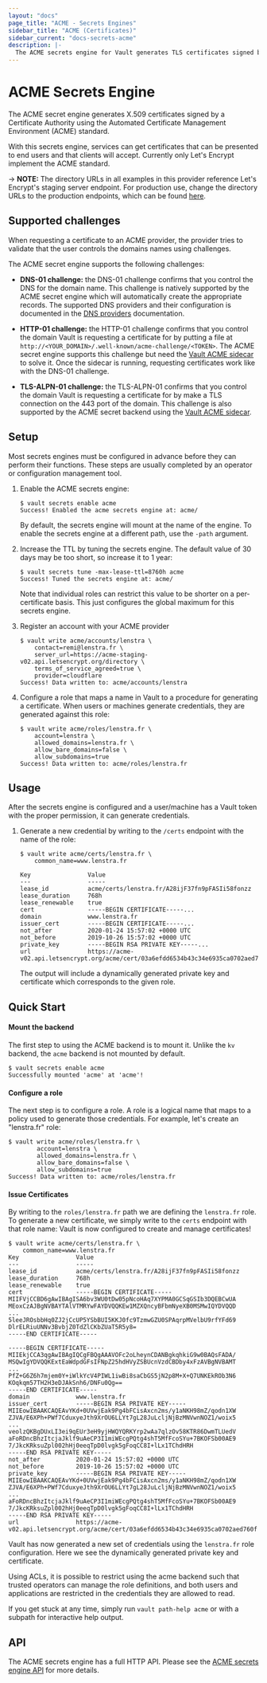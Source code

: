 ```yaml
---
layout: "docs"
page_title: "ACME - Secrets Engines"
sidebar_title: "ACME (Certificates)"
sidebar_current: "docs-secrets-acme"
description: |-
  The ACME secrets engine for Vault generates TLS certificates signed by an ACME CA.
---
```


# ACME Secrets Engine

The ACME secret engine generates X.509 certificates signed by a Certificate
Authority using the Automated Certificate Management Environment (ACME) standard.

With this secrets engine, services can get certificates that can be presented to
end users and that clients will accept. Currently only Let's Encrypt implement
the ACME standard.

-> **NOTE:** The directory URLs in all examples in this provider reference Let's
  Encrypt's staging server endpoint. For production use, change the directory
  URLs to the production endpoints, which can be found [here](https://letsencrypt.org/docs/acme-protocol-updates/).

## Supported challenges

When requesting a certificate to an ACME provider, the provider tries to validate
that the user controls the domains names using challenges.

The ACME secret engine supports the following challenges:

- **DNS-01 challenge:** the DNS-01 challenge confirms that you control the DNS
  for the domain name. This challenge is natively supported by the ACME secret
  engine which will automatically create the appropriate records. The supported
  DNS providers and their configuration is documented in the
  [DNS providers](/docs/secrets/acme/dns-providers.html) documentation.

- **HTTP-01 challenge:** the HTTP-01 challenge confirms that you control the
  domain Vault is requesting a certificate for by putting a file at
  `http://<YOUR_DOMAIN>/.well-known/acme-challenge/<TOKEN>`. The ACME secret
  engine supports this challenge but need the
  [Vault ACME sidecar](/docs/secrets/acme/sidecar.html) to solve it. Once the
  sidecar is running, requesting certificates work like with the DNS-01 challenge.

- **TLS-ALPN-01 challenge:** the TLS-ALPN-01 confirms that you control the domain
  Vault is requesting a certificate for by make a TLS connection on the 443 port
  of the domain. This challenge is also supported by the ACME secret backend
  using the [Vault ACME sidecar](/docs/secrets/acme/sidecar.html).


## Setup

Most secrets engines must be configured in advance before they can perform their
functions. These steps are usually completed by an operator or configuration
management tool.

1. Enable the ACME secrets engine:

    ```text
    $ vault secrets enable acme
    Success! Enabled the acme secrets engine at: acme/
    ```

    By default, the secrets engine will mount at the name of the engine. To
    enable the secrets engine at a different path, use the `-path` argument.


1. Increase the TTL by tuning the secrets engine. The default value of 30 days may be too short, so increase it to 1 year:

    ```text
    $ vault secrets tune -max-lease-ttl=8760h acme
    Success! Tuned the secrets engine at: acme/
    ```

    Note that individual roles can restrict this value to be shorter on a
    per-certificate basis. This just configures the global maximum for this
    secrets engine.

1. Register an account with your ACME provider

    ```text
    $ vault write acme/accounts/lenstra \
		contact=remi@lenstra.fr \
		server_url=https://acme-staging-v02.api.letsencrypt.org/directory \
		terms_of_service_agreed=true \
		provider=cloudflare
    Success! Data written to: acme/accounts/lenstra
    ```

1. Configure a role that maps a name in Vault to a procedure for generating a
certificate. When users or machines generate credentials, they are generated
against this role:

    ```text
    $ vault write acme/roles/lenstra.fr \
        account=lenstra \
        allowed_domains=lenstra.fr \
        allow_bare_domains=false \
        allow_subdomains=true
    Success! Data written to: acme/roles/lenstra.fr
    ```

## Usage

After the secrets engine is configured and a user/machine has a Vault token with
the proper permission, it can generate credentials.

1. Generate a new credential by writing to the `/certs` endpoint with the name
of the role:

    ```text
    $ vault write acme/certs/lenstra.fr \
        common_name=www.lenstra.fr

    Key                Value
    ---                -----
    lease_id           acme/certs/lenstra.fr/A28ijF37fn9pFASIi58fonzz
    lease_duration     768h
    lease_renewable    true
    cert               -----BEGIN CERTIFICATE-----...
    domain             www.lenstra.fr
    issuer_cert        -----BEGIN CERTIFICATE-----...
    not_after          2020-01-24 15:57:02 +0000 UTC
    not_before         2019-10-26 15:57:02 +0000 UTC
    private_key        -----BEGIN RSA PRIVATE KEY-----...
    url                https://acme-v02.api.letsencrypt.org/acme/cert/03a6efdd6534b43c34e6935ca0702aed760f
    ```

    The output will include a dynamically generated private key and certificate
    which corresponds to the given role.

## Quick Start

#### Mount the backend

The first step to using the ACME backend is to mount it. Unlike the `kv`
backend, the `acme` backend is not mounted by default.

```text
$ vault secrets enable acme
Successfully mounted 'acme' at 'acme'!
```

#### Configure a role

The next step is to configure a role. A role is a logical name that maps to a
policy used to generate those credentials. For example, let's create an
"lenstra.fr" role:

```text
$ vault write acme/roles/lenstra.fr \
        account=lenstra \
        allowed_domains=lenstra.fr \
        allow_bare_domains=false \
        allow_subdomains=true
Success! Data written to: acme/roles/lenstra.fr
```

#### Issue Certificates

By writing to the `roles/lenstra.fr` path we are defining the
`lenstra.fr` role. To generate a new certificate, we simply write
to the `certs` endpoint with that role name: Vault is now configured to create
and manage certificates!

```text
$ vault write acme/certs/lenstra.fr \
    common_name=www.lenstra.fr
Key                Value
---                -----
lease_id           acme/certs/lenstra.fr/A28ijF37fn9pFASIi58fonzz
lease_duration     768h
lease_renewable    true
cert               -----BEGIN CERTIFICATE-----
MIIFVjCCBD6gAwIBAgISA6bv3WU0tDw05pNcoHAq7XYPMA0GCSqGSIb3DQEBCwUA
MEoxCzAJBgNVBAYTAlVTMRYwFAYDVQQKEw1MZXQncyBFbmNyeXB0MSMwIQYDVQQD
...
5leeJROsbbHq0ZJ2jCcUP5YSbBUI5KKJ0fc9TzmwGZU0SPAqrpMVelbU9rfYFd69
DlrELRiuUNNv3BvbjZ0TdZlCKbZUaT5R5y8=
-----END CERTIFICATE-----

-----BEGIN CERTIFICATE-----
MIIEkjCCA3qgAwIBAgIQCgFBQgAAAVOFc2oLheynCDANBgkqhkiG9w0BAQsFADA/
MSQwIgYDVQQKExtEaWdpdGFsIFNpZ25hdHVyZSBUcnVzdCBDby4xFzAVBgNVBAMT
...
PfZ+G6Z6h7mjem0Y+iWlkYcV4PIWL1iwBi8saCbGS5jN2p8M+X+Q7UNKEkROb3N6
KOqkqm57TH2H3eDJAkSnh6/DNFu0Qg==
-----END CERTIFICATE-----
domain             www.lenstra.fr
issuer_cert        -----BEGIN RSA PRIVATE KEY-----
MIIEowIBAAKCAQEAvYKd+0UVwjEak9Pg4bFCisAxcn2ms/y1aNKH98mZ/qodn1XW
ZJVA/E6XPh+PWf7CduxyeJth9XrOU6LLYt7gL28JuLcljNjBzMNVwnNOZ1/woix5
...
veolzQKBgDUxLI3ei9qEUr3eH9yjHWQYQRKYrp2wAa7qlzOv58KTR86DwmTLUedV
aFoRDncBhzItcjaJklf9uAeCP3I1miWEcgPQtg4shT5MfFcoSYu+7BKOFSb00AE9
7/JkcKRksuZpl002hHj0eeqTpD0lvgk5gFoqCC8I+lLx1TChdHRH
-----END RSA PRIVATE KEY-----
not_after          2020-01-24 15:57:02 +0000 UTC
not_before         2019-10-26 15:57:02 +0000 UTC
private_key        -----BEGIN RSA PRIVATE KEY-----
MIIEowIBAAKCAQEAvYKd+0UVwjEak9Pg4bFCisAxcn2ms/y1aNKH98mZ/qodn1XW
ZJVA/E6XPh+PWf7CduxyeJth9XrOU6LLYt7gL28JuLcljNjBzMNVwnNOZ1/woix5
...
aFoRDncBhzItcjaJklf9uAeCP3I1miWEcgPQtg4shT5MfFcoSYu+7BKOFSb00AE9
7/JkcKRksuZpl002hHj0eeqTpD0lvgk5gFoqCC8I+lLx1TChdHRH
-----END RSA PRIVATE KEY-----
url                https://acme-v02.api.letsencrypt.org/acme/cert/03a6efdd6534b43c34e6935ca0702aed760f
```

Vault has now generated a new set of credentials using the `lenstra.fr`
role configuration. Here we see the dynamically generated private key and
certificate.

<!-- TODO(remi): Write an example for a policy that does this -->
Using ACLs, it is possible to restrict using the acme backend such that trusted
operators can manage the role definitions, and both users and applications are
restricted in the credentials they are allowed to read.

<!-- TODO(remi): This probably does not work for now -->
If you get stuck at any time, simply run `vault path-help acme` or with a
subpath for interactive help output.

## API

The ACME secrets engine has a full HTTP API. Please see the
[ACME secrets engine API](/api/secret/acme/index.html) for more
details.
